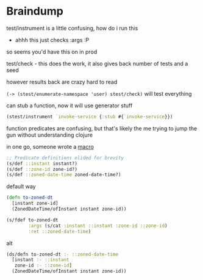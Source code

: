 # Braindump

test/instrument is a little confusing, how do i run this

- ahhh this just checks :args :P

so seems you'd have this on in prod

test/check - this does the work, it also gives back number of tests and a seed

however results back are crazy hard to read

`(-> (stest/enumerate-namespace 'user) stest/check)` will test everything

can stub a function, now it will use generator stuff

```clj
(stest/instrument `invoke-service {:stub #{`invoke-service}})
```

function predicates are confusing, but that's likely the me trying to jump the gun without understanding clojure

in one go, someone wrote a [macro](https://github.com/danielcompton/defn-spec)

```clj
;; Predicate definitions elided for brevity
(s/def ::instant instant?)
(s/def ::zone-id zone-id?)
(s/def ::zoned-date-time zoned-date-time?)
```

default way

```clj
(defn to-zoned-dt
  [instant zone-id]
  (ZonedDateTime/ofInstant instant zone-id))

(s/fdef to-zoned-dt
        :args (s/cat :instant ::instant :zone-id ::zone-id)
        :ret ::zoned-date-time)
```

alt

```clj
(ds/defn to-zoned-dt :- ::zoned-date-time
  [instant :- ::instant
   zone-id :- ::zone-id]
  (ZonedDateTime/ofInstant instant zone-id))
```
